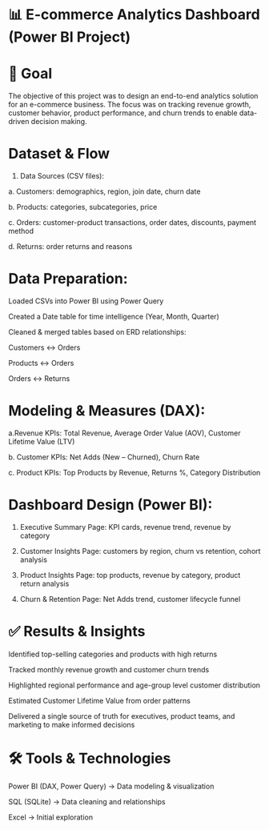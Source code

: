 

# 📊 E-commerce Analytics Dashboard (Power BI Project)

# 🎯 Goal

The objective of this project was to design an end-to-end analytics solution for an e-commerce business. The focus was on tracking revenue growth, customer behavior, product performance, and churn trends to enable data-driven decision making.


# Dataset & Flow

1. Data Sources (CSV files):

a. Customers: demographics, region, join date, churn date

b. Products: categories, subcategories, price

c. Orders: customer-product transactions, order dates, discounts, payment method

d. Returns: order returns and reasons


#  Data Preparation:

Loaded CSVs into Power BI using Power Query

Created a Date table for time intelligence (Year, Month, Quarter)


Cleaned & merged tables based on ERD relationships:

Customers ↔ Orders

Products ↔ Orders

Orders ↔ Returns


# Modeling & Measures (DAX):

 a.Revenue KPIs: Total Revenue, Average Order Value (AOV), Customer Lifetime Value (LTV)

 b. Customer KPIs: Net Adds (New – Churned), Churn Rate

 c. Product KPIs: Top Products by Revenue, Returns %, Category Distribution


# Dashboard Design (Power BI):

1. Executive Summary Page: KPI cards, revenue trend, revenue by category

2. Customer Insights Page: customers by region, churn vs retention, cohort analysis

3. Product Insights Page: top products, revenue by category, product return analysis

4. Churn & Retention Page: Net Adds trend, customer lifecycle funnel

# ✅ Results & Insights

Identified top-selling categories and products with high returns

Tracked monthly revenue growth and customer churn trends

Highlighted regional performance and age-group level customer distribution

Estimated Customer Lifetime Value from order patterns

Delivered a single source of truth for executives, product teams, and marketing to make informed decisions

# 🛠️ Tools & Technologies

Power BI (DAX, Power Query) → Data modeling & visualization

SQL (SQLite) → Data cleaning and relationships

Excel → Initial exploration
